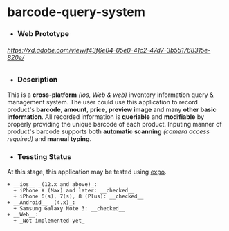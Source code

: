 # __barcode-query-system__

  + ### __Web Prototype__

  ###### <https://xd.adobe.com/view/f43f6e04-05e0-41c2-47d7-3b551768315e-820e/>


  + ### __Description__

  This is a __cross-platform__ _(ios, Web & web)_ inventory information query & management system. The user could use this application to record product's __barcode__, __amount__, __price__, __preview image__ and many __other basic information__. All recorded information is __queriable__ and __modifiable__ by properly providing the unique barcode of each product. Inputing manner of product's barcode supports both __automatic scanning__ _(camera access required)_ and __manual typing__.


  + ### __Tessting Status__

  At this stage, this application may be tested using [expo](https://expo.io).

    + __ios__ _(12.x and above)_:
      + iPhone X (Max) and later: __checked__
      + iPhone 6(s), 7(s), 8 (Plus): __checked__
    + __Android__ _(4.x)_:
      + Samsung Galaxy Note 3: __checked__
    + __Web__:
      + _Not implemented yet_
